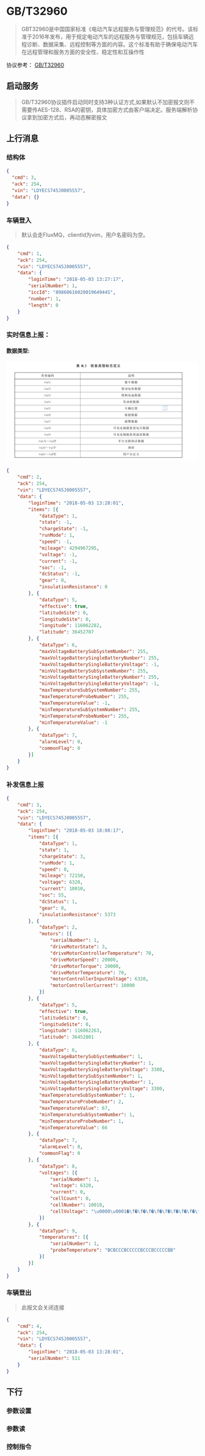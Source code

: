 # GB/T32960 
> GBT32960是中国国家标准《电动汽车远程服务与管理规范》的代号。该标准于2016年发布，用于规定电动汽车的远程服务与管理规范，包括车辆远程诊断、数据采集、远程控制等方面的内容。这个标准有助于确保电动汽车在远程管理和服务方面的安全性、稳定性和互操作性

协议参考： [GB/T32960](http://c.gb688.cn/bzgk/gb/showGb?type=online&hcno=674DE45C0AD3DE2CD75B9C4CD8ED57C1)

## 启动服务
> GB/T32960协议插件启动同时支持3种认证方式,如果默认不加密报文则不需要传AES-128、RSA的密钥，具体加密方式由客户端决定。服务端解析协议拿到加密方式后，再动态解密报文

## 上行消息

### 结构体
```JSON
{
  "cmd": 3,
  "ack": 254,
  "vin": "LDYECS745J0005557",
  "data": {}
}
```

### 车辆登入
> 默认会走FluxMQ，clientId为vim，用户名密码为空。

```JSON
{
	"cmd": 1,
	"ack": 254,
	"vin": "LDYECS745J0005557",
	"data": {
		"loginTime": "2018-05-03 13:27:17",
		"serialNumber": 1,
		"iccId": "8986061602001964944S",
		"number": 1,
		"length": 0
	}
}
```

### 实时信息上报：
#### 数据类型:
![img.png](../../assets/images/protocol/32960/img.png)


```JSON
{
	"cmd": 2,
	"ack": 254,
	"vin": "LDYECS745J0005557",
	"data": {
		"loginTime": "2018-05-03 13:28:01",
		"items": [{
			"dataType": 1,
			"state": -1,
			"chargeState": -1,
			"runMode": 1,
			"speed": -1,
			"mileage": 4294967295,
			"voltage": -1,
			"current": -1,
			"soc": -1,
			"dcStatus": -1,
			"gear": 0,
			"insulationResistance": 0
		}, {
			"dataType": 5,
			"effective": true,
			"latitudeSite": 0,
			"longitudeSite": 0,
			"longitude": 116062282,
			"latitude": 36452787
		}, {
			"dataType": 6,
			"maxVoltageBatterySubSystemNumber": 255,
			"maxVoltageBatterySingleBatteryNumber": 255,
			"maxVoltageBatterySingleBatteryVoltage": -1,
			"minVoltageBatterySubSystemNumber": 255,
			"minVoltageBatterySingleBatteryNumber": 255,
			"minVoltageBatterySingleBatteryVoltage": -1,
			"maxTemperatureSubSystemNumber": 255,
			"maxTemperatureProbeNumber": 255,
			"maxTemperatureValue": -1,
			"minTemperatureSubSystemNumber": 255,
			"minTemperatureProbeNumber": 255,
			"minTemperatureValue": -1
		}, {
			"dataType": 7,
			"alarmLevel": 0,
			"commonFlag": 0
		}]
	}
}
```

### 补发信息上报
```JSON
{
	"cmd": 3,
	"ack": 254,
	"vin": "LDYECS745J0005557",
	"data": {
		"loginTime": "2018-05-03 18:08:17",
		"items": [{
			"dataType": 1,
			"state": 1,
			"chargeState": 3,
			"runMode": 1,
			"speed": 0,
			"mileage": 72150,
			"voltage": 6320,
			"current": 10010,
			"soc": 55,
			"dcStatus": 1,
			"gear": 0,
			"insulationResistance": 5373
		}, {
			"dataType": 2,
			"motors": [{
				"serialNumber": 1,
				"driveMotorState": 3,
				"driveMotorControllerTemperature": 70,
				"driveMotorSpeed": 20000,
				"driveMotorTorque": 20000,
				"driveMotorTemperature": 70,
				"motorControllerInputVoltage": 6320,
				"motorControllerCurrent": 10000
			}]
		}, {
			"dataType": 5,
			"effective": true,
			"latitudeSite": 0,
			"longitudeSite": 0,
			"longitude": 116062263,
			"latitude": 36452801
		}, {
			"dataType": 6,
			"maxVoltageBatterySubSystemNumber": 1,
			"maxVoltageBatterySingleBatteryNumber": 1,
			"maxVoltageBatterySingleBatteryVoltage": 3300,
			"minVoltageBatterySubSystemNumber": 1,
			"minVoltageBatterySingleBatteryNumber": 1,
			"minVoltageBatterySingleBatteryVoltage": 3300,
			"maxTemperatureSubSystemNumber": 1,
			"maxTemperatureProbeNumber": 2,
			"maxTemperatureValue": 67,
			"minTemperatureSubSystemNumber": 1,
			"minTemperatureProbeNumber": 1,
			"minTemperatureValue": 66
		}, {
			"dataType": 7,
			"alarmLevel": 0,
			"commonFlag": 0
		}, {
			"dataType": 8,
			"voltages": [{
				"serialNumber": 1,
				"voltage": 6320,
				"current": 0,
				"cellCount": 0,
				"cellNumber": 10010,
				"cellVoltage": "\u0000\u0001�\f�\f�\f�\f�\f�\f�\f�\f�\f�\f�\f�\f�\f�\f�\f�\f�\f�\f�\f�\f�\f�\f�\f�\f�\f�\f�\f�\f�\f�\f�\f�\f�\f�\f�\f�\f�\f�\f�\f�\f�\f�\f�\f�\f�\f�\f�\f�\f�\f�\f�\f�\f�\f�\f�\f�\f�\f�\f�\f�\f�\f�\f�\f�\f�\f�\f�\f�\f�\f�\f�\f�\f�\f�\f�\f�\f�\f�\f�\f�\f�\f�\f�\f�\f�\f�\f�\f�\f�\f�\f�\f�\f�\f�\f�\f"
			}]
		}, {
			"dataType": 9,
			"temperatures": [{
				"serialNumber": 1,
				"probeTemperature": "BCBCCCBCCCCCBCCCBCCCCCBB"
			}]
		}]
	}
}

```
### 车辆登出
> 此报文会关闭连接
```json
{
	"cmd": 4,
	"ack": 254,
	"vin": "LDYECS745J0005557",
	"data": {
		"loginTime": "2018-05-03 13:28:01",
		"serialNumber": 511
	}
}
```
## 下行

### 参数设置

### 参数读

### 控制指令
